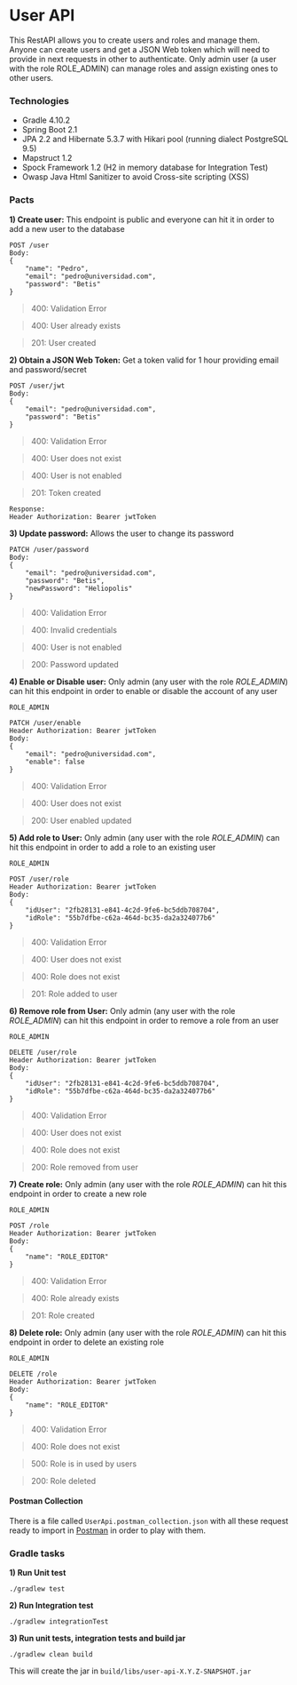 # User API

This RestAPI allows you to create users and roles and manage them. Anyone can create users and get a JSON Web token which will need to provide in next requests in other to authenticate. Only admin user (a user with the role ROLE_ADMIN) can manage roles and assign existing ones to other users.
 
### Technologies
- Gradle 4.10.2
- Spring Boot 2.1
- JPA 2.2 and Hibernate 5.3.7 with Hikari pool (running dialect PostgreSQL 9.5) 
- Mapstruct 1.2
- Spock Framework 1.2 (H2 in memory database for Integration Test)
- Owasp Java Html Sanitizer to avoid Cross-site scripting (XSS)

### Pacts
**1) Create user:** This endpoint is public and everyone can hit it in order to add a new user to the database 
```
POST /user
Body:
{
	"name": "Pedro",
	"email": "pedro@universidad.com",
	"password": "Betis"
}
```
> 400: Validation Error

> 400: User already exists

> 201: User created

**2) Obtain a JSON Web Token:** Get a token valid for 1 hour providing email and password/secret
```
POST /user/jwt
Body:
{
	"email": "pedro@universidad.com",
	"password": "Betis"
}
```
> 400: Validation Error

> 400: User does not exist

> 400: User is not enabled

> 201: Token created
```
Response:
Header Authorization: Bearer jwtToken
```

**3) Update password:** Allows the user to change its password 
```
PATCH /user/password
Body:
{
	"email": "pedro@universidad.com",
	"password": "Betis",
	"newPassword": "Heliopolis"
}
```
> 400: Validation Error

> 400: Invalid credentials

> 400: User is not enabled

> 200: Password updated

**4) Enable or Disable user:** Only admin (any user with the role *ROLE_ADMIN*) can hit this endpoint in order to enable or disable the account of any user 
```
ROLE_ADMIN

PATCH /user/enable
Header Authorization: Bearer jwtToken
Body:
{
	"email": "pedro@universidad.com",
	"enable": false
}
```
> 400: Validation Error

> 400: User does not exist

> 200: User enabled updated

**5) Add role to User:** Only admin (any user with the role *ROLE_ADMIN*) can hit this endpoint in order to add a role to an existing user 
```
ROLE_ADMIN

POST /user/role
Header Authorization: Bearer jwtToken
Body:
{
	"idUser": "2fb28131-e841-4c2d-9fe6-bc5ddb708704",
	"idRole": "55b7dfbe-c62a-464d-bc35-da2a324077b6"
}
```
> 400: Validation Error

> 400: User does not exist

> 400: Role does not exist

> 201: Role added to user

**6) Remove role from User:** Only admin (any user with the role *ROLE_ADMIN*) can hit this endpoint in order to remove a role from an user 
```
ROLE_ADMIN

DELETE /user/role
Header Authorization: Bearer jwtToken
Body:
{
	"idUser": "2fb28131-e841-4c2d-9fe6-bc5ddb708704",
	"idRole": "55b7dfbe-c62a-464d-bc35-da2a324077b6"
}
```
> 400: Validation Error

> 400: User does not exist

> 400: Role does not exist

> 200: Role removed from user

**7) Create role:** Only admin (any user with the role *ROLE_ADMIN*) can hit this endpoint in order to create a new role 
```
ROLE_ADMIN

POST /role
Header Authorization: Bearer jwtToken
Body:
{
	"name": "ROLE_EDITOR"
}
```
> 400: Validation Error

> 400: Role already exists

> 201: Role created

**8) Delete role:** Only admin (any user with the role *ROLE_ADMIN*) can hit this endpoint in order to delete an existing role 
```
ROLE_ADMIN

DELETE /role
Header Authorization: Bearer jwtToken
Body:
{
	"name": "ROLE_EDITOR"
}
```
> 400: Validation Error

> 400: Role does not exist

> 500: Role is in used by users

> 200: Role deleted

#### Postman Collection
There is a file called ```UserApi.postman_collection.json``` with all these request ready to import in [Postman](https://www.getpostman.com/) in order to play with them.
 
### Gradle tasks
**1) Run Unit test** 
```
./gradlew test
```
**2) Run Integration test** 
```
./gradlew integrationTest
```
**3) Run unit tests, integration tests and build jar** 
```
./gradlew clean build
```
This will create the jar in ```build/libs/user-api-X.Y.Z-SNAPSHOT.jar```

